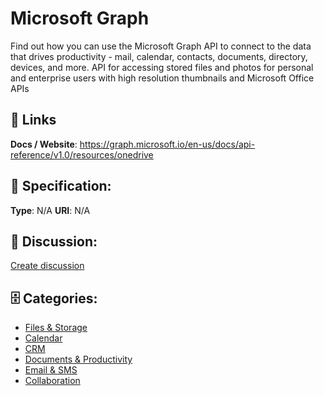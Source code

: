 # Microsoft Graph


Find out how you can use the Microsoft Graph API to connect to the data that drives productivity - mail, calendar, contacts, documents, directory, devices, and more. API for accessing stored files and photos for personal and enterprise users with high resolution thumbnails and Microsoft Office APIs

##  🔗 Links
**Docs / Website**: https://graph.microsoft.io/en-us/docs/api-reference/v1.0/resources/onedrive

## 🧬 Specification:
**Type**: N/A
**URI**: N/A

## 💬 Discussion:
[Create discussion](https://github.com/apis-list/apis-list/discussions/new)

## 🗄️ Categories:
- [Files & Storage](https://github.com/apis-list/apis-list#files--storage)
- [Calendar](https://github.com/apis-list/apis-list#calendar)
- [CRM](https://github.com/apis-list/apis-list#crm)
- [Documents & Productivity](https://github.com/apis-list/apis-list#documents--productivity)
- [Email & SMS](https://github.com/apis-list/apis-list#email--sms)
- [Collaboration](https://github.com/apis-list/apis-list#collaboration)




